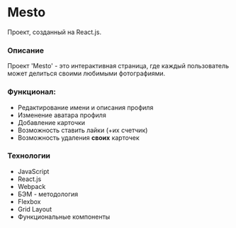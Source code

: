 # Mesto
Проект, созданный на React.js.

### Описание

Проект 'Mesto' - это интерактивная страница, где каждый пользователь может делиться своими любимыми фотографиями.

### Функционал:

* Редактирование имени и описания профиля
* Изменение аватара профиля
* Добавление карточки
* Возможность ставить лайки (+их счетчик)
* Возможность удаления __своих__ карточек

### Технологии

* JavaScript
* React.js
* Webpack
* БЭМ - методология
* Flexbox
* Grid Layout
* Функциональные компоненты
